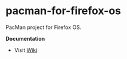 pacman-for-firefox-os
=====================

PacMan project for Firefox OS.

**Documentation**
* Visit [Wiki](https://github.com/damienBodilis/pacman-for-firefox-os/wiki)
